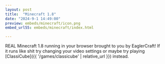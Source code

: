 ```yaml
---
layout: post
title:  "Minecraft 1.8"
date: "2024-9-1 14:49:00"
preview: embeds/minecraft/icon.png
embed_url55: embeds/minecraft/index.html

---
```

REAL Minecraft 1.8 running in your browser brought to you by EaglerCraft! If it runs like shit try changing your video settings or maybe try playing [ClassiCube]({{ '/games/classicube' | relative_url }}) instead.